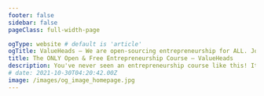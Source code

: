 ```yaml
---
footer: false
sidebar: false
pageClass: full-width-page

ogType: website # default is 'article'
ogTitle: ValueHeads – We are open-sourcing entrepreneurship for ALL. Join us!
title: The ONLY Open & Free Entrepreneurship Course – ValueHeads
description: You've never seen an entrepreneurship course like this! It's your manual to finding a great business idea that WILL make you money.
# date: 2021-10-30T04:20:42.00Z
image: /images/og_image_homepage.jpg
---
```


<LandingHero />

<LandingBenefits />

<LandingTrust />

<LandingJumboMsg />

<LandingSuperpowers />

<Cta01 />

<LandingTeam />

<LandingLearningOutcomes />

<LandingValue />

<LandingValueJourney />

<LandingFeatures />

<Cta02 />

<Footer />
